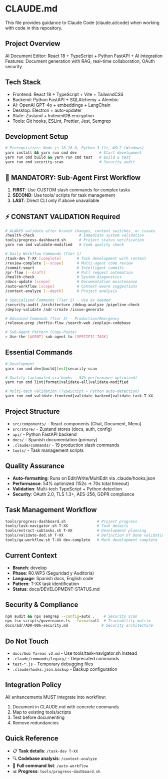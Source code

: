 # CLAUDE.md

This file provides guidance to Claude Code (claude.ai/code) when working with code in this repository.

## Project Overview
AI Document Editor: React 18 + TypeScript + Python FastAPI + AI integration
Features: Document generation with RAG, real-time collaboration, OAuth security

## Tech Stack
- Frontend: React 18 + TypeScript + Vite + TailwindCSS
- Backend: Python FastAPI + SQLAlchemy + Alembic  
- AI: OpenAI GPT-4o + embeddings + LangChain
- Desktop: Electron + auto-updater
- State: Zustand + IndexedDB encryption
- Tools: Git hooks, ESLint, Prettier, Jest, Semgrep

## Development Setup
```bash
# Prerequisites: Node.js 18.16.0, Python 3.11+, WSL2 (Windows)
yarn install && yarn run cmd dev          # Start development
yarn run cmd build && yarn run cmd test   # Build & test
yarn run cmd security-scan                # Security audit
```

## 🚨 MANDATORY: Sub-Agent First Workflow
1. **FIRST**: Use CUSTOM slash commands for complex tasks
2. **SECOND**: Use tools/ scripts for task management  
3. **LAST**: Direct CLI only if above unavailable

## ⚡ CONSTANT VALIDATION Required
```bash
# ALWAYS validate after branch changes, context switches, or issues
/health-check                    # Immediate system validation
tools/progress-dashboard.sh      # Project status verification
yarn run cmd validate-modified   # Code quality check
```

```bash
# Daily Workflow Commands (Tier 1)
/task-dev T-XX [complete]       # Task development with context
/review-complete [--scope]      # Multi-agent code review  
/commit-smart                   # Intelligent commits
/pr-flow [--draft]              # Pull request automation
/health-check                   # System diagnostics
/docs-update [scope]            # Documentation maintenance
/auto-workflow [scope]          # Context-aware suggestions
/context-analyze [--depth]      # Project analysis

# Specialized Commands (Tier 2) - Use as needed
/security-audit /architecture /debug-analyze /pipeline-check 
/deploy-validate /adr-create /issue-generate

# Advanced Commands (Tier 3) - Production/Emergency  
/release-prep /hotfix-flow /search-web /explain-codebase

# Sub-Agent Pattern (Copy-Paste)
> Use the [AGENT] sub-agent to [SPECIFIC-TASK]
```

## Essential Commands
```bash
# Development
yarn run cmd dev|build|test|security-scan

# Quality (automated via hooks - 54% performance optimized)
yarn run cmd lint|format|validate-all|validate-modified

# Multi-tech validation (TypeScript + Python auto-detection)
yarn run cmd validate-frontend|validate-backend|validate-task T-XX
```

## Project Structure
- `src/components/` - React components (Chat, Document, Menu)
- `src/store/` - Zustand stores (docs, auth, config)  
- `api/` - Python FastAPI backend
- `docs/` - Spanish documentation (primary)
- `.claude/commands/` - 19 production slash commands
- `tools/` - Task management scripts

## Quality Assurance
- **Auto-formatting**: Runs on Edit/Write/MultiEdit via .claude/hooks.json
- **Performance**: 54% optimized (152s → 70s total timeout)
- **Validation**: Multi-tech TypeScript + Python detection
- **Security**: OAuth 2.0, TLS 1.3+, AES-256, GDPR compliance

## Task Management Workflow
```bash
tools/progress-dashboard.sh              # Project progress
tools/task-navigator.sh T-XX             # Task details  
tools/extract-subtasks.sh T-XX           # Development planning
tools/validate-dod.sh T-XX               # Definition of Done validation
tools/qa-workflow.sh T-XX dev-complete   # Mark development complete
```

## Current Context
- **Branch**: develop
- **Phase**: R0.WP3 (Seguridad y Auditoría) 
- **Language**: Spanish docs, English code
- **Pattern**: T-XX task identification
- **Status**: docs/DEVELOPMENT-STATUS.md

## Security & Compliance
```bash
npm audit && npx semgrep --config=auto .    # Security scan
npx tsx scripts/governance.ts --format=all  # Traceability matrix
docs/adr/ADR-006-security.md               # Security architecture
```

## Do Not Touch
- `docs/Sub Tareas v2.md` - Use tools/task-navigator.sh instead
- `.claude/commands/legacy/` - Deprecated commands  
- `test-*.js` - Temporary debugging files
- `.claude/hooks.json.backup` - Backup configuration

## Integration Policy
All enhancements MUST integrate into workflow:
1. Document in CLAUDE.md with concrete commands
2. Map to existing tools/scripts  
3. Test before documenting
4. Remove redundancies

## Quick Reference
- 📋 **Task details**: `/task-dev T-XX`
- 🔍 **Codebase analysis**: `/context-analyze`
- 🚀 **Full command list**: `/auto-workflow`
- 📊 **Progress**: `tools/progress-dashboard.sh`